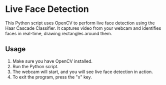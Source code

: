 # Live Face Detection

This Python script uses OpenCV to perform live face detection using the Haar Cascade Classifier. It captures video from your webcam and identifies faces in real-time, drawing rectangles around them.

## Usage
1. Make sure you have OpenCV installed.
2. Run the Python script.
3. The webcam will start, and you will see live face detection in action.
4. To exit the program, press the "x" key.

